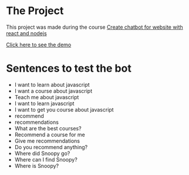 # The Project

This project was made during the course [Create chatbot for website with react and nodejs](https://www.udemy.com/course/chatbot-for-website-with-react-and-nodejs/)

[Click here to see the demo](https://csvinhal-reactbot.herokuapp.com/)

# Sentences to test the bot
* I want to learn about javascript
* I want a course about javascript
* Teach me about javascript
* I want to learn javascript
* I want to get you course about javascript
* recommend
* recommendations
* What are the best courses?
* Recommend a course for me
* Give me recommendations
* Do you recommend anything?
* Where did Snoopy go?
* Where can I find Snoopy?
* Where is Snoopy?